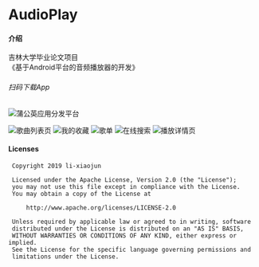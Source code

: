 # AudioPlay

#### 介绍
吉林大学毕业论文项目  
《基于Android平台的音频播放器的开发》


###### 扫码下载App
![蒲公英应用分发平台](img/QRCode_420.png)

![歌曲列表页](img/Screenshot_20231109_095208.png)
![我的收藏](img/Screenshot_20231109_095219.png)
![歌单](img/Screenshot_20231109_095327.png)
![在线搜索](img/Screenshot_20231109_095357.png)
![播放详情页](img/Screenshot_20231109_095659.png)

#### Licenses

```
 Copyright 2019 li-xiaojun

 Licensed under the Apache License, Version 2.0 (the "License");
 you may not use this file except in compliance with the License.
 You may obtain a copy of the License at

     http://www.apache.org/licenses/LICENSE-2.0

 Unless required by applicable law or agreed to in writing, software
 distributed under the License is distributed on an "AS IS" BASIS,
 WITHOUT WARRANTIES OR CONDITIONS OF ANY KIND, either express or implied.
 See the License for the specific language governing permissions and
 limitations under the License.
```